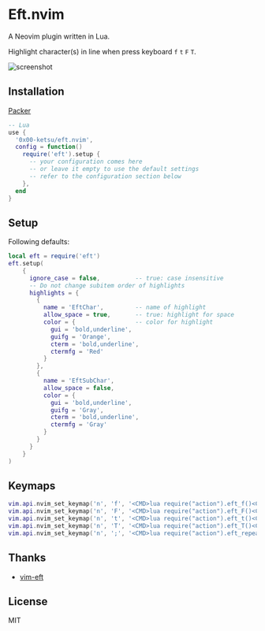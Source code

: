 # Eft.nvim

A Neovim plugin written in Lua.

Highlight character(s) in line when press keyboard `f` `t` `F` `T`.

![screenshot](https://user-images.githubusercontent.com/16932133/215315715-c3b22e6f-700b-4465-83be-aca68abba059.png)

## Installation

[Packer](https://github.com/wbthomason/packer.nvim)

```lua
-- Lua
use {
  '0x00-ketsu/eft.nvim',
  config = function()
    require('eft').setup {
      -- your configuration comes here
      -- or leave it empty to use the default settings
      -- refer to the configuration section below
    },
  end
}
```

## Setup

Following defaults:

```lua
local eft = require('eft')
eft.setup(
    {
      ignore_case = false,          -- true: case insensitive
      -- Do not change subitem order of highlights
      highlights = {
        {
          name = 'EftChar',         -- name of highlight
          allow_space = true,       -- true: highlight for space
          color = {                 -- color for highlight
            gui = 'bold,underline',
            guifg = 'Orange',
            cterm = 'bold,underline',
            ctermfg = 'Red'
          }
        },
        {
          name = 'EftSubChar',
          allow_space = false,
          color = {
            gui = 'bold,underline',
            guifg = 'Gray',
            cterm = 'bold,underline',
            ctermfg = 'Gray'
          }
        }
      }
    }
)
```

## Keymaps

```lua
vim.api.nvim_set_keymap('n', 'f', '<CMD>lua require("action").eft_f()<CR>', {noremap = true, silent = true})
vim.api.nvim_set_keymap('n', 'F', '<CMD>lua require("action").eft_F()<CR>', {noremap = true, silent = true})
vim.api.nvim_set_keymap('n', 't', '<CMD>lua require("action").eft_t()<CR>', {noremap = true, silent = true})
vim.api.nvim_set_keymap('n', 'T', '<CMD>lua require("action").eft_T()<CR>', {noremap = true, silent = true})
vim.api.nvim_set_keymap('n', ';', '<CMD>lua require("action").eft_repeat()<CR>', {noremap = true, silent = true})
```

## Thanks

- [vim-eft](https://github.com/hrsh7th/vim-eft)

## License

MIT
